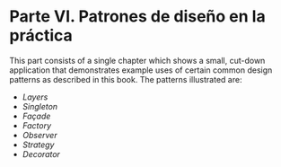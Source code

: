 # Parte VI. Patrones de diseño en la práctica

This part consists of a single chapter which shows a small, cut-down application that demonstrates example uses of certain common design patterns as described in this book. The patterns illustrated are:

* _Layers_
* _Singleton_
* _Façade_
* _Factory_
* _Observer_
* _Strategy_
* _Decorator_

